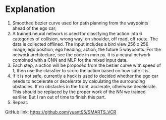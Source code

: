 # Explanation

1. Smoothed bezier curve used for path planning from the waypoints ahead of the ego car;
2. A trained neural network is used for classfying the action into 6 categories of collision, wrong way, on shoulder, off road, off route. The data is collected offlined. The input includes a bird view 256 x 256 image, ego position, ego heading, action, the future 5 waypoints. For the network architecture, see the code in mnn.py. It is a neural network combined with a CNN and MLP for the mixed input data. 
3. Each step, a action will be proposed from the bezier curve with speed of 1, then use the classfier to score the action based on how safe it is. 
4. If it is not safe, currently a hack is used to decided whether the ego car needs to accelerate or decelerate by calculating the surrounding obstacles. If no obstacles in the front, acclerate, otherwise decelerate. This should be replaced by the proper work of the NN we trained earilier. But I ran out of time to finish this part. 
5. Repeat. 

GitHub link: https://github.com/yuant95/SMARTS_VCR